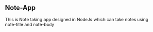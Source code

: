 ## Note-App
This is Note taking app designed in NodeJs which can take notes using note-title and note-body 
